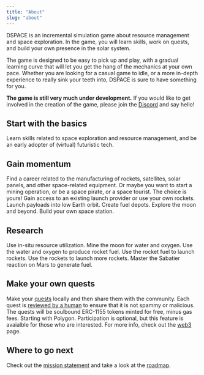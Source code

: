 ```yaml
---
title: "About"
slug: "about"
---
```


DSPACE is an incremental simulation game about resource management and space exploration. In the game, you will learn skills, work on quests, and build your own presence in the solar system. 

The game is designed to be easy to pick up and play, with a gradual learning curve that will let you get the hang of the mechanics at your own pace. Whether you are looking for a casual game to idle, or a more in-depth experience to really sink your teeth into, DSPACE is sure to have something for you.

**The game is still very much under development.** If you would like to get involved in the creation of the game, please join the [Discord](https://discord.gg/A3UAfYvnxM) and say hello!

## Start with the basics

Learn skills related to space exploration and resource management, and be an early adopter of (virtual) futuristic tech.

## Gain momentum

Find a career related to the manufacturing of rockets, satellites, solar panels, and other space-related equipment. Or maybe you want to start a mining operation, or be a space pirate, or a space tourist. The choice is yours! Gain access to an existing launch provider or use your own rockets. Launch payloads into low Earth orbit. Create fuel depots. Explore the moon and beyond. Build your own space station.

## Research

Use in-situ resource utilization. Mine the moon for water and oxygen. Use the water and oxygen to produce rocket fuel. Use the rocket fuel to launch rockets. Use the rockets to launch more rockets. Master the Sabatier reaction on Mars to generate fuel.

## Make your own quests

Make your [quests](/quests) locally and then share them with the community. Each quest is [reviewed by a human](/reviews) to ensure that it is not spammy or malicious. The quests will be soulbound ERC-1155 tokens minted for free, minus gas fees. Starting with Polygon. Participation is optional, but this feature is avaialble for those who are interested. For more info, check out the [web3](/web3) page.

## Where to go next

Check out the [mission statement](/mission) and take a look at the [roadmap](/roadmap).